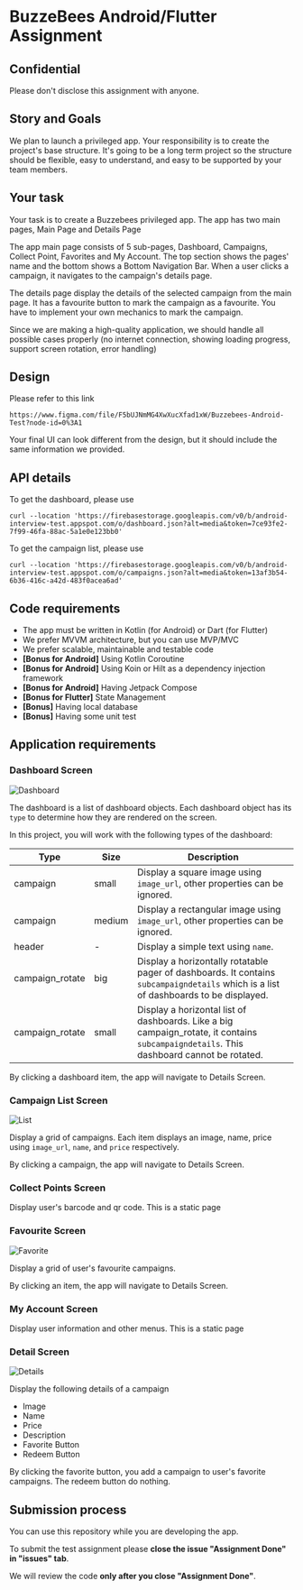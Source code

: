 # BuzzeBees Android/Flutter Assignment 

## Confidential
Please don't disclose this assignment with anyone. 

## Story and Goals
We plan to launch a privileged app. Your responsibility is to create the project's base structure. It's going to be a long term project so the structure should be flexible, easy to understand, and easy to be supported by your team members.

## Your task

Your task is to create a Buzzebees privileged app. The app has two main pages, Main Page and Details Page
 
The app main page consists of 5 sub-pages, Dashboard, Campaigns, Collect Point, Favorites and My Account. The top section shows the pages' name and the bottom shows a Bottom Navigation Bar. When a user clicks a campaign, it navigates to the campaign's details page.

The details page display the details of the selected campaign from the main page. It has a favourite button to mark the campaign as a favourite. You have to implement your own mechanics to mark the campaign.

Since we are making a high-quality application, we should handle all possible cases properly (no internet connection, showing loading progress, support screen rotation, error handling)

## Design

Please refer to this link
```
https://www.figma.com/file/F5bUJNmMG4XwXucXfad1xW/Buzzebees-Android-Test?node-id=0%3A1
```
Your final UI can look different from the design, but it should include the same information we provided.

## API details

To get the dashboard, please use 
```
curl --location 'https://firebasestorage.googleapis.com/v0/b/android-interview-test.appspot.com/o/dashboard.json?alt=media&token=7ce93fe2-7f99-46fa-88ac-5a1e0e123bb0'
```

To get the campaign list, please use
```
curl --location 'https://firebasestorage.googleapis.com/v0/b/android-interview-test.appspot.com/o/campaigns.json?alt=media&token=13af3b54-6b36-416c-a42d-483f0acea6ad'
```

## Code requirements
 * The app must be written in Kotlin (for Android) or Dart (for Flutter)
 * We prefer MVVM architecture, but you can use MVP/MVC
 * We prefer scalable, maintainable and testable code
 * **[Bonus for Android]** Using Kotlin Coroutine
 * **[Bonus for Android]** Using Koin or Hilt as a dependency injection framework
 * **[Bonus for Android]** Having Jetpack Compose
 * **[Bonus for Flutter]** State Management
 * **[Bonus]** Having local database
 * **[Bonus]** Having some unit test

## Application requirements
### Dashboard Screen

![Dashboard](https://github.com/Buzzebees/BZBSInterviewTemplate/blob/master/screenshots/Home.png?raw=true)

The dashboard is a list of dashboard objects. Each dashboard object has its `type` to determine how they are rendered on the screen.

In this project, you will work with the following types of the dashboard:

Type | Size | Description
--- | --- | ---
campaign | small | Display a square image using `image_url`, other properties can be ignored.
campaign | medium | Display a rectangular image using `image_url`, other properties can be ignored.
header | - | Display a simple text using `name`.
campaign_rotate | big | Display a horizontally rotatable pager of dashboards. It contains `subcampaigndetails` which is a list of dashboards to be displayed.
campaign_rotate | small | Display a horizontal list of dashboards. Like a big campaign_rotate, it contains `subcampaigndetails`. This dashboard cannot be rotated.

By clicking a dashboard item, the app will navigate to Details Screen.

### Campaign List Screen

![List](https://github.com/Buzzebees/BZBSInterviewTemplate/blob/master/screenshots/Campaigns.png?raw=true)

Display a grid of campaigns. Each item displays an image, name, price using `image_url`, `name`, and `price` respectively.

By clicking a campaign, the app will navigate to Details Screen.

### Collect Points Screen

Display user's barcode and qr code. This is a static page

### Favourite Screen

![Favorite](https://github.com/Buzzebees/BZBSInterviewTemplate/blob/master/screenshots/Favorite.png?raw=true)

Display a grid of user's favourite campaigns.

By clicking an item, the app will navigate to Details Screen.

### My Account Screen

Display user information and other menus. This is a static page

### Detail Screen

![Details](https://github.com/Buzzebees/BZBSInterviewTemplate/blob/master/screenshots/Details%201.png?raw=true)

Display the following details of a campaign

* Image
* Name
* Price
* Description
* Favorite Button
* Redeem Button

By clicking the favorite button, you add a campaign to user's favorite campaigns.
The redeem button do nothing.

## Submission process
  You can use this repository while you are developing the app. 
  
  To submit the test assignment please **close the issue "Assignment Done" in "issues" tab**.
  
  We will review the code **only after you close "Assignment Done"**.
